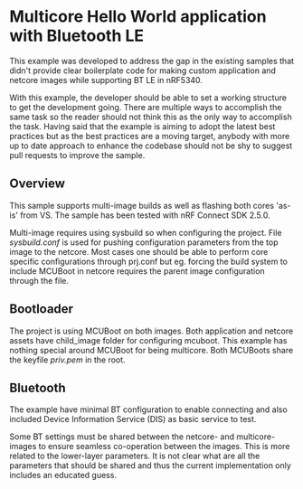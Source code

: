# Multicore Hello World application with Bluetooth LE

This example was developed to address the gap in the existing samples that didn't provide clear
boilerplate code for making custom application and netcore images while supporting BT LE in nRF5340.

With this example, the developer should be able to set a working structure to get the development going.
There are multiple ways to accomplish the same task so the reader should not think this as the only way
to accomplish the task. Having said that the example is aiming to adopt the latest best practices but
as the best practices are a moving target, anybody with more up to date approach to enhance the codebase
should not be shy to suggest pull requests to improve the sample.

## Overview
This sample supports multi-image builds as well as flashing both cores 'as-is' from VS. The sample has been
tested with nRF Connect SDK 2.5.0.

Multi-image requires using sysbuild so when configuring the project. File *sysbuild.conf* is used for pushing
configuration parameters from the top image to the netcore. Most cases one should be able to perform core specific
configurations through prj.conf but eg. forcing the build system to include MCUBoot in netcore requires the parent
image configuration through the file.

## Bootloader
The project is using MCUBoot on both images. Both application and netcore
assets have child_image folder for configuring mcuboot. This example has nothing special around MCUBoot for being
multicore. Both MCUBoots share the keyfile *priv.pem* in the root.

## Bluetooth
The example have minimal BT configuration to enable connecting and also included Device Information Service (DIS) as basic
service to test.

Some BT settings must be shared between the netcore- and multicore-images to ensure seamless co-operation between
the images. This is more related to the lower-layer parameters. It is not clear what are all the parameters that should be
shared and thus the current implementation only includes an educated guess.

